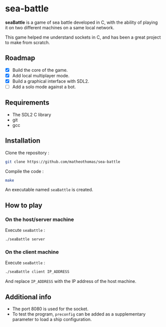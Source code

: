 # sea-battle

**seaBattle** is a game of sea battle developed in C, with the ability of playing it on two different machines on a same local network.

This game helped me understand sockets in C, and has been a great project to make from scratch.

## Roadmap
- [x] Build the core of the game.
- [x] Add local multiplayer mode.
- [x] Build a graphical interface with SDL2.
- [ ] Add a solo mode against a bot.

## Requirements
- The SDL2 C library
- git
- gcc

## Installation 
Clone the repository :
```bash
git clone https://github.com/matheothomas/sea-battle
```

Compile the code :
```bash
make
```
An executable named `seaBattle` is created.

## How to play

### On the host/server machine
Execute `seaBattle` :
```bash
./seaBattle server
```

### On the client machine
Execute `seaBattle` :
```bash
./seaBattle client IP_ADDRESS
```
And replace `IP_ADDRESS` with the IP address of the host machine.


## Additional info
- The port 8080 is used for the socket.
- To test the program, `preconfig` can be added as a supplementary parameter to load a ship configuration.
